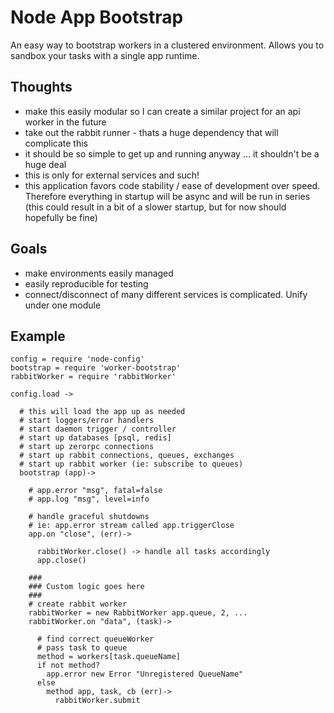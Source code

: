 Node App Bootstrap
=====================

An easy way to bootstrap workers in a clustered environment. Allows you to sandbox your tasks with a single app runtime.

Thoughts
--------

* make this easily modular so I can create a similar project for an api worker in the future
* take out the rabbit runner - thats a huge dependency that will complicate this 
* it should be so simple to get up and running anyway ... it shouldn't be a huge deal
* this is only for external services and such!
* this application favors code stability / ease of development over speed. Therefore everything in startup will be async and will be run in series (this could result in a bit of a slower startup, but for now should hopefully be fine)

Goals
-----

* make environments easily managed
* easily reproducible for testing
* connect/disconnect of many different services is complicated. Unify under one module

Example 
-------

```
config = require 'node-config'
bootstrap = require 'worker-bootstrap'
rabbitWorker = require 'rabbitWorker'

config.load ->

  # this will load the app up as needed
  # start loggers/error handlers
  # start daemon trigger / controller
  # start up databases [psql, redis]
  # start up zerorpc connections 
  # start up rabbit connections, queues, exchanges
  # start up rabbit worker (ie: subscribe to queues)
  bootstrap (app)->

    # app.error "msg", fatal=false
    # app.log "msg", level=info

    # handle graceful shutdowns
    # ie: app.error stream called app.triggerClose
    app.on "close", (err)->

      rabbitWorker.close() -> handle all tasks accordingly
      app.close()

    ###
    ### Custom logic goes here
    ###
    # create rabbit worker
    rabbitWorker = new RabbitWorker app.queue, 2, ...
    rabbitWorker.on "data", (task)->

      # find correct queueWorker
      # pass task to queue
      method = workers[task.queueName]
      if not method?
        app.error new Error "Unregistered QueueName"
      else
        method app, task, cb (err)->
          rabbitWorker.submit 
```


